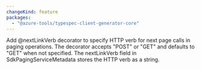 ```yaml
---
changeKind: feature
packages:
  - "@azure-tools/typespec-client-generator-core"
---
```


Add @nextLinkVerb decorator to specify HTTP verb for next page calls in paging operations. The decorator accepts "POST" or "GET" and defaults to "GET" when not specified. The nextLinkVerb field in SdkPagingServiceMetadata stores the HTTP verb as a string.
